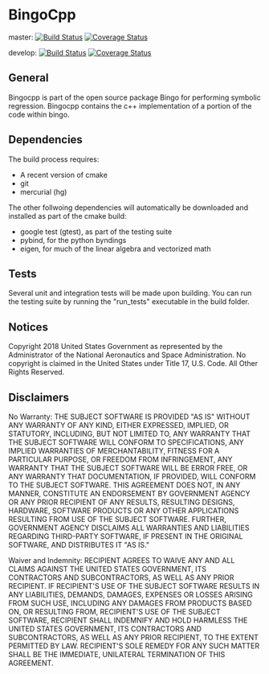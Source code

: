 # BingoCpp
master: [![Build Status](https://travis-ci.com/nasa/bingocpp.svg?branch=master)](https://travis-ci.com/nasa/bingocpp) [![Coverage Status](https://coveralls.io/repos/github/nasa/bingocpp/badge.svg?branch=master)](https://coveralls.io/github/nasa/bingocpp?branch=master)

develop: [![Build Status](https://travis-ci.com/nasa/bingocpp.svg?branch=develop)](https://travis-ci.com/nasa/bingocpp) [![Coverage Status](https://coveralls.io/repos/github/nasa/bingocpp/badge.svg?branch=develop)](https://coveralls.io/github/nasa/bingocpp?branch=develop)

## General
Bingocpp is part of the open source package Bingo for performing symbolic 
regression.  Bingocpp contains the c++ implementation of a portion of the code 
within bingo.


## Dependencies
The build process requires:
- A recent version of cmake
- git
- mercurial (hg)

The other follwoing dependencies will automatically be downloaded and installed 
as part of the cmake build:
- google test (gtest), as part of the testing suite
- pybind, for the python byndings
- eigen, for much of the linear algebra and vectorized math


## Tests
Several unit and integration tests will be made upon building.  You can run the 
testing suite by running the "run_tests" executable in the build folder.


## Notices
Copyright 2018 United States Government as represented by the Administrator of 
the National Aeronautics and Space Administration. No copyright is claimed in 
the United States under Title 17, U.S. Code. All Other Rights Reserved.
 

## Disclaimers
No Warranty: THE SUBJECT SOFTWARE IS PROVIDED "AS IS" WITHOUT ANY WARRANTY OF 
ANY KIND, EITHER EXPRESSED, IMPLIED, OR STATUTORY, INCLUDING, BUT NOT LIMITED 
TO, ANY WARRANTY THAT THE SUBJECT SOFTWARE WILL CONFORM TO SPECIFICATIONS, ANY 
IMPLIED WARRANTIES OF MERCHANTABILITY, FITNESS FOR A PARTICULAR PURPOSE, OR 
FREEDOM FROM INFRINGEMENT, ANY WARRANTY THAT THE SUBJECT SOFTWARE WILL BE ERROR 
FREE, OR ANY WARRANTY THAT DOCUMENTATION, IF PROVIDED, WILL CONFORM TO THE 
SUBJECT SOFTWARE. THIS AGREEMENT DOES NOT, IN ANY MANNER, CONSTITUTE AN 
ENDORSEMENT BY GOVERNMENT AGENCY OR ANY PRIOR RECIPIENT OF ANY RESULTS, 
RESULTING DESIGNS, HARDWARE, SOFTWARE PRODUCTS OR ANY OTHER APPLICATIONS 
RESULTING FROM USE OF THE SUBJECT SOFTWARE.  FURTHER, GOVERNMENT AGENCY 
DISCLAIMS ALL WARRANTIES AND LIABILITIES REGARDING THIRD-PARTY SOFTWARE, IF 
PRESENT IN THE ORIGINAL SOFTWARE, AND DISTRIBUTES IT "AS IS." 
 
Waiver and Indemnity:  RECIPIENT AGREES TO WAIVE ANY AND ALL CLAIMS AGAINST THE 
UNITED STATES GOVERNMENT, ITS CONTRACTORS AND SUBCONTRACTORS, AS WELL AS ANY 
PRIOR RECIPIENT.  IF RECIPIENT'S USE OF THE SUBJECT SOFTWARE RESULTS IN ANY 
LIABILITIES, DEMANDS, DAMAGES, EXPENSES OR LOSSES ARISING FROM SUCH USE, 
INCLUDING ANY DAMAGES FROM PRODUCTS BASED ON, OR RESULTING FROM, RECIPIENT'S USE 
OF THE SUBJECT SOFTWARE, RECIPIENT SHALL INDEMNIFY AND HOLD HARMLESS THE UNITED 
STATES GOVERNMENT, ITS CONTRACTORS AND SUBCONTRACTORS, AS WELL AS ANY PRIOR 
RECIPIENT, TO THE EXTENT PERMITTED BY LAW.  RECIPIENT'S SOLE REMEDY FOR ANY 
SUCH MATTER SHALL BE THE IMMEDIATE, UNILATERAL TERMINATION OF THIS AGREEMENT.

